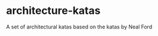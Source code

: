 # architecture-katas
A set of architectural katas based on the katas by Neal Ford


<!--stackedit_data:
eyJoaXN0b3J5IjpbOTgwMjkyOTI3XX0=
-->